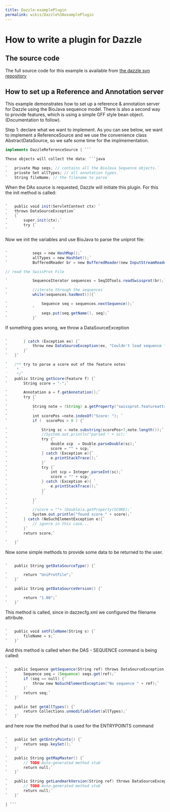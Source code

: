 ```yaml
---
title: Dazzle:examplePlugin
permalink: wikis/Dazzle%3AexamplePlugin
---
```


How to write a plugin for Dazzle
================================

The source code
---------------

The full source code for this example is available from [the dazzle svn
repository](http://www.derkholm.net/svn/repos/dazzle/trunk/src/org/biojava/servlets/dazzle/datasource/UniProtDataSource.java)

How to set up a Reference and Annotation server
-----------------------------------------------

This example demonstrates how to set up a reference & annotation server
for Dazzle using the BioJava sequence model. There is also a second way
to provide features, which is using a simple GFF style bean object.
(Documentation to follow).

Step 1: declare what we want to implement. As you can see below, we want
to implement a ReferenceSource and we use the convenience class
AbstractDataSource, so we safe some time for the implmementation.

```java public class UniProtDataSource extends AbstractDataSource
implements DazzleReferenceSource { ```

These objects will collect the data: ```java

`   private Map seqs; // contains all the BioJava Sequence objects.`  
`   private Set allTypes; // all annotation types.`  
`   String fileName; // the filename to parse`

```

When the DAs source is requested, Dazzle will initiate this plugin. For
this the init method is called:

```java

`   public void init(ServletContext ctx) `  
`   throws DataSourceException`  
`   {`  
`       super.init(ctx);`  
`       try {`  
`                    `

```

Now we init the variables and use BioJava to parse the uniprot file:

```java

`           seqs = new HashMap();`  
`           allTypes = new HashSet();`  
`           BufferedReader br = new BufferedReader(new InputStreamReader(ctx.getResourceAsStream(fileName)));`

// read the SwissProt File

`           SequenceIterator sequences = SeqIOTools.readSwissprot(br);`

`           //iterate through the sequences`  
`           while(sequences.hasNext()){`

`               Sequence seq = sequences.nextSequence();`  
`           `  
`               seqs.put(seq.getName(), seq);`  
`           }`

```

If something goes wrong, we throw a DataSourceException

```java

`       } catch (Exception ex) {`  
`           throw new DataSourceException(ex, "Couldn't load sequence file");`  
`       }`  
`   }`

`   /** try to parse a score out of the feature notes`  
`    * `  
`    */`  
`   public String getScore(Feature f) {`  
`       String score = "-";`

`       Annotation a = f.getAnnotation();`  
`       try {`  
`           `  
`           String note = (String) a.getProperty("swissprot.featureattribute");`  
`           `  
`           int scorePos =note.indexOf("Score: "); `  
`           if (  scorePos > 0 ) {`

`               String sc = note.substring(scorePos+7,note.length());`  
`               //System.out.println("parsed " + sc);`  
`               try {`  
`                   double scp  = Double.parseDouble(sc);`  
`                   score = "" + scp;`  
`               } catch (Exception e){`  
`                   e.printStackTrace();`  
`               }`  
`               try {`  
`                   int scp = Integer.parseInt(sc);`  
`                   score = "" + scp;`  
`               } catch (Exception e){ `  
`                   e.printStackTrace();`  
`               }`  
`               `  
`           }`  
`           `  
`           //score = ""+ (Double)a.getProperty(SCORE);`  
`           System.out.println("found score " + score);`  
`       } catch (NoSuchElementException e){`  
`           // igonre in this case...`  
`       }`  
`       return score;`

`   }`

```

Now some simple methods to provide some data to be returned to the user.

```java

`   public String getDataSourceType() {`

`       return "UniProtFile";`  
`   }`

`   public String getDataSourceVersion() {`

`       return "1.00";`  
`   }`

```

This method is called, since in dazzecfg.xml we configured the filename
attribute.

```java

`   public void setFileName(String s) {`  
`       fileName = s;`  
`   }`

```

And this method is called when the DAS - SEQUENCE command is being
called:

```java

`   public Sequence getSequence(String ref) throws DataSourceException, NoSuchElementException {`  
`       Sequence seq = (Sequence) seqs.get(ref);`  
`       if (seq == null) {`  
`           throw new NoSuchElementException("No sequence " + ref);`  
`       }`  
`       return seq;`  
`   }`

`   public Set getAllTypes() {`  
`       return Collections.unmodifiableSet(allTypes);`  
`   }`

```

and here now the method that is used for the ENTRYPOINTS command

```java

`   public Set getEntryPoints() {`  
`       return seqs.keySet();`  
`   }`

`   public String getMapMaster() {`  
`       // TODO Auto-generated method stub`  
`       return null;`  
`   }`

`   public String getLandmarkVersion(String ref) throws DataSourceException, NoSuchElementException {`  
`       // TODO Auto-generated method stub`  
`       return null;`  
`   }`

} ```
